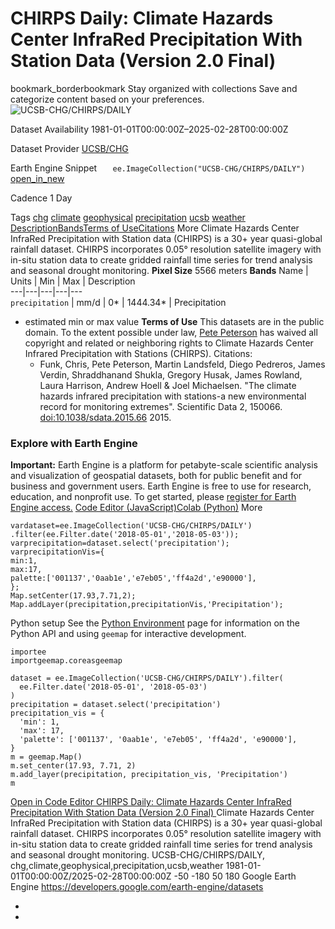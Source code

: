  
#  CHIRPS Daily: Climate Hazards Center InfraRed Precipitation With Station Data (Version 2.0 Final) 
bookmark_borderbookmark Stay organized with collections  Save and categorize content based on your preferences.
![UCSB-CHG/CHIRPS/DAILY](https://developers.google.com/earth-engine/datasets/images/UCSB-CHG/UCSB-CHG_CHIRPS_DAILY_sample.png) 

Dataset Availability
    1981-01-01T00:00:00Z–2025-02-28T00:00:00Z 

Dataset Provider
     [ UCSB/CHG ](https://chc.ucsb.edu/data/chirps) 

Earth Engine Snippet
     `    ee.ImageCollection("UCSB-CHG/CHIRPS/DAILY")   ` [ open_in_new ](https://code.earthengine.google.com/?scriptPath=Examples:Datasets/UCSB-CHG/UCSB-CHG_CHIRPS_DAILY) 

Cadence
    1 Day 

Tags
     [chg](https://developers.google.com/earth-engine/datasets/tags/chg) [climate](https://developers.google.com/earth-engine/datasets/tags/climate) [geophysical](https://developers.google.com/earth-engine/datasets/tags/geophysical) [precipitation](https://developers.google.com/earth-engine/datasets/tags/precipitation) [ucsb](https://developers.google.com/earth-engine/datasets/tags/ucsb) [weather](https://developers.google.com/earth-engine/datasets/tags/weather)
[Description](https://developers.google.com/earth-engine/datasets/catalog/UCSB-CHG_CHIRPS_DAILY#description)[Bands](https://developers.google.com/earth-engine/datasets/catalog/UCSB-CHG_CHIRPS_DAILY#bands)[Terms of Use](https://developers.google.com/earth-engine/datasets/catalog/UCSB-CHG_CHIRPS_DAILY#terms-of-use)[Citations](https://developers.google.com/earth-engine/datasets/catalog/UCSB-CHG_CHIRPS_DAILY#citations) More
Climate Hazards Center InfraRed Precipitation with Station data (CHIRPS) is a 30+ year quasi-global rainfall dataset. CHIRPS incorporates 0.05° resolution satellite imagery with in-situ station data to create gridded rainfall time series for trend analysis and seasonal drought monitoring.
**Pixel Size** 5566 meters 
**Bands**
Name | Units | Min | Max | Description  
---|---|---|---|---  
`precipitation` | mm/d |  0*  |  1444.34*  | Precipitation  
* estimated min or max value 
**Terms of Use**
This datasets are in the public domain. To the extent possible under law, [Pete Peterson](https://chc.ucsb.edu/people/pete-peterson) has waived all copyright and related or neighboring rights to Climate Hazards Center Infrared Precipitation with Stations (CHIRPS).
Citations:
  * Funk, Chris, Pete Peterson, Martin Landsfeld, Diego Pedreros, James Verdin, Shraddhanand Shukla, Gregory Husak, James Rowland, Laura Harrison, Andrew Hoell & Joel Michaelsen. "The climate hazards infrared precipitation with stations-a new environmental record for monitoring extremes". Scientific Data 2, 150066. [doi:10.1038/sdata.2015.66](https://doi.org/10.1038/sdata.2015.66) 2015.


### Explore with Earth Engine
**Important:** Earth Engine is a platform for petabyte-scale scientific analysis and visualization of geospatial datasets, both for public benefit and for business and government users. Earth Engine is free to use for research, education, and nonprofit use. To get started, please [register for Earth Engine access.](https://console.cloud.google.com/earth-engine)
[Code Editor (JavaScript)](https://developers.google.com/earth-engine/datasets/catalog/UCSB-CHG_CHIRPS_DAILY#code-editor-javascript-sample)[Colab (Python)](https://developers.google.com/earth-engine/datasets/catalog/UCSB-CHG_CHIRPS_DAILY#colab-python-sample) More
```
vardataset=ee.ImageCollection('UCSB-CHG/CHIRPS/DAILY')
.filter(ee.Filter.date('2018-05-01','2018-05-03'));
varprecipitation=dataset.select('precipitation');
varprecipitationVis={
min:1,
max:17,
palette:['001137','0aab1e','e7eb05','ff4a2d','e90000'],
};
Map.setCenter(17.93,7.71,2);
Map.addLayer(precipitation,precipitationVis,'Precipitation');
```
Python setup
See the [ Python Environment](https://developers.google.com/earth-engine/guides/python_install) page for information on the Python API and using `geemap` for interactive development.
```
importee
importgeemap.coreasgeemap
```
```
dataset = ee.ImageCollection('UCSB-CHG/CHIRPS/DAILY').filter(
  ee.Filter.date('2018-05-01', '2018-05-03')
)
precipitation = dataset.select('precipitation')
precipitation_vis = {
  'min': 1,
  'max': 17,
  'palette': ['001137', '0aab1e', 'e7eb05', 'ff4a2d', 'e90000'],
}
m = geemap.Map()
m.set_center(17.93, 7.71, 2)
m.add_layer(precipitation, precipitation_vis, 'Precipitation')
m
```
[ Open in Code Editor ](https://code.earthengine.google.com/?scriptPath=Examples:Datasets/UCSB-CHG/UCSB-CHG_CHIRPS_DAILY)
[ CHIRPS Daily: Climate Hazards Center InfraRed Precipitation With Station Data (Version 2.0 Final) ](https://developers.google.com/earth-engine/datasets/catalog/UCSB-CHG_CHIRPS_DAILY)
Climate Hazards Center InfraRed Precipitation with Station data (CHIRPS) is a 30+ year quasi-global rainfall dataset. CHIRPS incorporates 0.05° resolution satellite imagery with in-situ station data to create gridded rainfall time series for trend analysis and seasonal drought monitoring.
UCSB-CHG/CHIRPS/DAILY, chg,climate,geophysical,precipitation,ucsb,weather 
1981-01-01T00:00:00Z/2025-02-28T00:00:00Z
-50 -180 50 180 
Google Earth Engine
https://developers.google.com/earth-engine/datasets
  * [ ](https://doi.org/https://chc.ucsb.edu/data/chirps)
  * [ ](https://doi.org/https://developers.google.com/earth-engine/datasets/catalog/UCSB-CHG_CHIRPS_DAILY)


